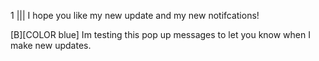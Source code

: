 1 
||| 
I hope you like my new update and my new notifcations!

[B][COLOR blue] Im testing this pop up messages to let you know when I make new updates.
